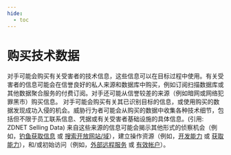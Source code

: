 ```yaml
---
hide:
  - toc
---
```


# 购买技术数据

对手可能会购买有关受害者的技术信息，这些信息可以在目标过程中使用。有关受害者的信息可能会在信誉良好的私人来源和数据库中购买，例如订阅扫描数据库或其他数据聚合服务的付费订阅。对手还可能从信誉较差的来源（例如暗网或网络犯罪黑市）购买信息。  对手可能会购买有关其已识别目标的信息，或使用购买的数据发现成功入侵的机会。威胁行为者可能会从购买的数据中收集各种技术细节，包括但不限于员工联系信息、凭据或有关受害者基础设施的具体信息。(引用: ZDNET Selling Data) 来自这些来源的信息可能会揭示其他形式的侦察机会（例如，[钓鱼获取信息](https://attack.mitre.org/techniques/T1598) 或 [搜索开放网站/域](https://attack.mitre.org/techniques/T1593)），建立操作资源（例如，[开发能力](https://attack.mitre.org/techniques/T1587) 或 [获取能力](https://attack.mitre.org/techniques/T1588)），和/或初始访问（例如，[外部远程服务](https://attack.mitre.org/techniques/T1133) 或 [有效帐户](https://attack.mitre.org/techniques/T1078)）。
